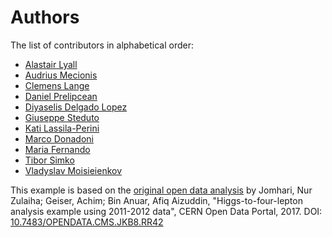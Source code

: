 # Authors

The list of contributors in alphabetical order:

- [Alastair Lyall](https://orcid.org/0009-0000-4955-8935)
- [Audrius Mecionis](https://orcid.org/0000-0002-3759-1663)
- [Clemens Lange](https://orcid.org/0000-0002-3632-3157)
- [Daniel Prelipcean](https://orcid.org/0000-0002-4855-194X)
- [Diyaselis Delgado Lopez](https://orcid.org/0000-0001-9643-9322)
- [Giuseppe Steduto](https://orcid.org/0009-0002-1258-8553)
- [Kati Lassila-Perini](https://orcid.org/0000-0002-5502-1795)
- [Marco Donadoni](https://orcid.org/0000-0003-2922-5505)
- [Maria Fernando](https://github.com/MMFernando)
- [Tibor Simko](https://orcid.org/0000-0001-7202-5803)
- [Vladyslav Moisieienkov](https://orcid.org/0000-0001-9717-0775)

This example is based on the [original open data analysis](http://opendata.cern.ch/record/5500) by Jomhari, Nur Zulaiha; Geiser, Achim;
Bin Anuar, Afiq Aizuddin, "Higgs-to-four-lepton analysis example using 2011-2012
data", CERN Open Data Portal, 2017. DOI: [10.7483/OPENDATA.CMS.JKB8.RR42](https://doi.org/10.7483/OPENDATA.CMS.JKB8.RR42)
